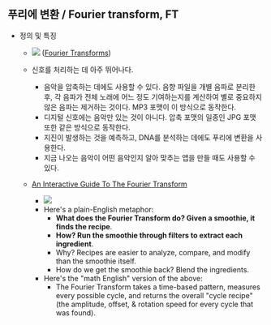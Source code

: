 ## 푸리에 변환 / Fourier transform, FT

 - 정의 및 특징 
    - ![](https://www.continuummechanics.org/images/fourier/cartoon_fourier_cat.jpg) ([Fourier Transforms](https://www.continuummechanics.org/fourierxforms.html)) 
    - 신호를 처리하는 데 아주 뛰어나다.
        - 음악을 압축하는 데에도 사용할 수 있다. 음향 파일을 개별 음파로 분리한 후, 각 음파가 전체 노래에 어느 정도 기여하는지를 계산하여 별로 중요하지 않은 음파는 제거하는 것이다. MP3 포맷이 이 방식으로 동작한다. 
        - 디지털 신호에는 음악만 있는 것이 아니다. 압축 포맷의 일종인 JPG 포맷 또한 같은 방식으로 동작한다.
        - 지진이 발생하는 것을 예측하고, DNA를 분석하는 데에도 푸리에 변환을 사용한다.
        - 지금 나오는 음악이 어떤 음악인지 알아 맞추는 앱을 만들 때도 사용할 수 있다. 
    
    - [An Interactive Guide To The Fourier Transform](https://betterexplained.com/articles/an-interactive-guide-to-the-fourier-transform/)
        - ![](https://betterexplained.com/wp-content/uploads/images/smoothie-to-recipe-20121030-223058.png)
        - Here's a plain-English metaphor:
            - **What does the Fourier Transform do? Given a smoothie, it finds the recipe**.
            - **How? Run the smoothie through filters to extract each ingredient**.
            - Why? Recipes are easier to analyze, compare, and modify than the smoothie itself.
            - How do we get the smoothie back? Blend the ingredients.
        - Here's the "math English" version of the above:
            - The Fourier Transform takes a time-based pattern, measures every possible cycle, and returns the overall "cycle recipe" (the amplitude, offset, & rotation speed for every cycle that was found).
